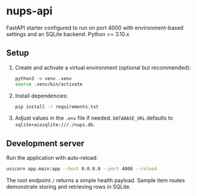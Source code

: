 # nups-api

FastAPI starter configured to run on port 4000 with environment-based settings and an SQLite backend.
Python >= 3.10.x

## Setup

1. Create and activate a virtual environment (optional but recommended):
   ```bash
   python3 -m venv .venv
   source .venv/bin/activate
   ```
2. Install dependencies:
   ```bash
   pip install -r requirements.txt
   ```
3. Adjust values in the `.env` file if needed. `DATABASE_URL` defaults to `sqlite+aiosqlite:///./nups.db`.

## Development server

Run the application with auto-reload:
```bash
uvicorn app.main:app --host 0.0.0.0 --port 4000 --reload
```

The root endpoint `/` returns a simple health payload. Sample item routes demonstrate storing and retrieving rows in SQLite.
